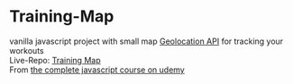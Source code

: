 # Training-Map
vanilla javascript project with small map [Geolocation API](https://developer.mozilla.org/en-US/docs/Web/API/Geolocation_API) for tracking your workouts <br />
Live-Repo: [Training Map](https://mahmoudselassy.github.io/Training-Map/) <br />
From [the complete javascript course on udemy](https://www.udemy.com/course/the-complete-javascript-course/) <br />
